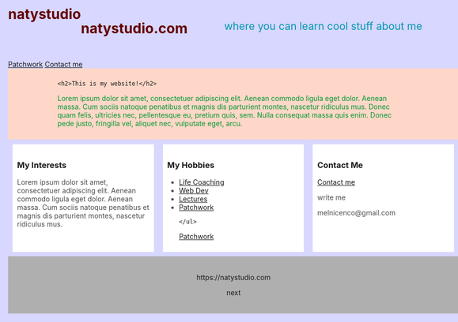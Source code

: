 # natystudio
<!doctype html>
<html>
<head>
<title> tree section
</title>
<style>
	body{
	width:1100px;
	background: rgb(215,215,255);
	max-width: 95%;
	margin: auto;
	}
	h1{
	float:left;
	color:rgb(100,0,0);
	margin: 0;	
	}
	header h2 {
	text-align:center;
	font-weight:normal;
	color:rgb(0,150,175);	
	}
	section {
	background:rgb(255,215,200);
	padding: 10px 100px;	
	}

	section h2 {
	text-align:center;
	color:rgb(0,100,150);
	}

	section p {
	
	color:rgb(0,150,50);
	}

	article{
	background:rgb(255,255,255);
	float:left;
	width:29.3%;
	margin: 1%;
	padding: 1%;
	height:200px;	
	}
	h2 {
	color:rgb(45,45,45);
	}
	article p {
	color:rgb(75,75,75);
	}
	li {
	color:rgb(75,75,75);
	}
	footer {
	text-align:center;
	background:rgb(175,175,175);
	clear:left;
	padding: 20px;
	}
</style>


</head>
<body>

<header>
	<h1>natystudio.com </h1>
	<h2>where you can learn cool stuff about me  </h2>
</header>
<a href="patchwork.html">Patchwork</a>
<a href="contact me.html">Contact me</a>
<section>

	<h2>This is my website!</h2>
<p> Lorem ipsum dolor sit amet, consectetuer adipiscing elit. Aenean commodo ligula eget dolor. Aenean massa. Cum sociis natoque penatibus et magnis dis parturient montes, nascetur ridiculus mus. Donec quam felis, ultricies nec, pellentesque eu, pretium quis, sem. Nulla consequat massa quis enim. Donec pede justo, fringilla vel, aliquet nec, vulputate eget, arcu. </p>

</section>
<article>
	<h3>My Interests </h3>
	<p> Lorem ipsum dolor sit amet, consectetuer adipiscing elit. Aenean commodo ligula eget dolor. Aenean massa. Cum sociis natoque penatibus et magnis dis parturient montes, nascetur ridiculus mus. </p>

</article>
<article>
	<h3>My Hobbies</h3>
<ul>
	<li><a href="scuola web/3three/life coaching"> Life Coaching</a></li>
	<li><a href="scuola web/3three/web dev">Web Dev</a></li>
	<li><a href="scuola web/3three/lectures">Lectures</a></li>
	<li><a href="patchwork.html">Patchwork</a></li>

	</ul>
<a href="patchwork.html">Patchwork</a>
</article>
<article>
	<h3>Contact Me</h3>
<a href="contact me.html">Contact me</a>
<p> write me </p>
<p> melnicenco@gmail.com </p>
</article>

<footer>
<p> https://natystudio.com  </p>
<p> next </p>
</footer>

</body>
</html>
